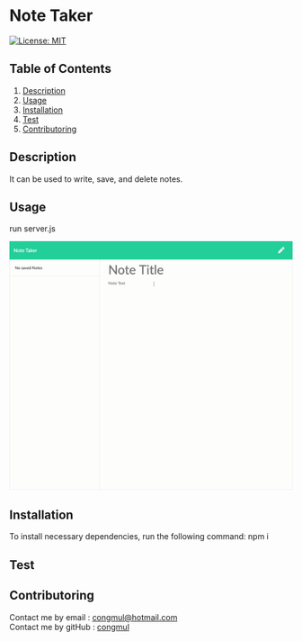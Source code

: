 # Note Taker
[![License: MIT](https://img.shields.io/badge/License-MIT-yellow.svg)](https://opensource.org/licenses/MIT) 

## Table of Contents
1. [Description](#Description)
2. [Usage](#Usage)
3. [Installation](#Installation)
4. [Test](#Test)
5. [Contributoring](#Contributoring)

## Description
It can be used to write, save, and delete notes.

## Usage
run server.js

<img src="./public/assets/img/operating.gif" width = "800">

## Installation 
To install necessary dependencies, run the following command:
npm i

## Test 


## Contributoring
Contact me by email : congmul@hotmail.com <br>
Contact me by gitHub : <a href="https://github.com/congmul">congmul</a>